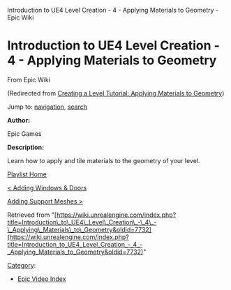 Introduction to UE4 Level Creation - 4 - Applying Materials to Geometry - Epic Wiki              

Introduction to UE4 Level Creation - 4 - Applying Materials to Geometry
=======================================================================

From Epic Wiki

(Redirected from [Creating a Level Tutorial: Applying Materials to Geometry](/index.php?title=Creating_a_Level_Tutorial:_Applying_Materials_to_Geometry&redirect=no "Creating a Level Tutorial: Applying Materials to Geometry"))

Jump to: [navigation](#mw-navigation), [search](#p-search)

  

**Author:**

Epic Games

**Description:**

Learn how to apply and tile materials to the geometry of your level.

  

[Playlist Home](/Category:Epic_Video_Playlists "Category:Epic Video Playlists")

[< Adding Windows & Doors](/Introduction_to_UE4_Level_Creation_-_3_-_Adding_Windows_and_Doors "Introduction to UE4 Level Creation - 3 - Adding Windows and Doors")

[Adding Support Meshes >](/Introduction_to_UE4_Level_Creation_-_5_-_Adding_Support_Meshes "Introduction to UE4 Level Creation - 5 - Adding Support Meshes")

Retrieved from "[https://wiki.unrealengine.com/index.php?title=Introduction\_to\_UE4\_Level\_Creation\_-\_4\_-\_Applying\_Materials\_to\_Geometry&oldid=7732](https://wiki.unrealengine.com/index.php?title=Introduction_to_UE4_Level_Creation_-_4_-_Applying_Materials_to_Geometry&oldid=7732)"

[Category](/Special:Categories "Special:Categories"):

*   [Epic Video Index](/index.php?title=Category:Epic_Video_Index&action=edit&redlink=1 "Category:Epic Video Index (page does not exist)")